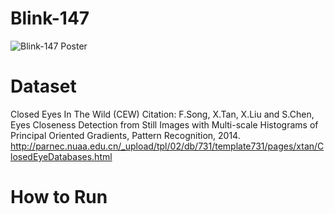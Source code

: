 # Blink-147
![Blink-147 Poster](https://github.com/kana820/Blink-147/assets/107338457/baddc37e-93e9-45bd-b081-62e0b42ced5f)

# Dataset
Closed Eyes In The Wild (CEW)
Citation: F.Song, X.Tan, X.Liu and S.Chen, Eyes Closeness Detection from Still Images with Multi-scale Histograms of Principal Oriented Gradients, Pattern Recognition, 2014.
http://parnec.nuaa.edu.cn/_upload/tpl/02/db/731/template731/pages/xtan/ClosedEyeDatabases.html

# How to Run
